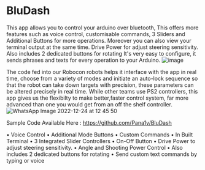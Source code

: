 # BluDash

This app allows you to control your arduino over bluetooth, This offers more features such as voice control, customisable commands, 3 Sliders and Additional Buttons for more operations. Moreover you can also view your terminal output at the same time. Drive Power for adjust steering sensitivity. Also includes 2 dedicated buttons for rotating
It's very easy to configure, it sends phrases and texts for every operation to your Arduino.
![image](https://user-images.githubusercontent.com/63401208/209425548-3e3b2ab5-5e02-4d3a-b496-431bb2f8f798.png)

The code fed into our Robocon robots helps it interface with the app in real time, choose from a variety of modes and initiate an auto-lock sequence so that the robot can 
take down targets with precision, these parameters can be altered precisely in real time.
While other teams use PS2 controllers, this app gives us the flexibilty to make better,faster control system, 
far more advanced than one you would get from an off the shelf controller.
![WhatsApp Image 2022-12-24 at 12 45 50](https://user-images.githubusercontent.com/63401208/209425721-d5bbf806-97c3-491f-9534-f447c1200511.jpg)

Sample Code Available Here : https://github.com/Pana1v/BluDash

• Voice Control
• Additional Mode Buttons
• Custom Commands
• In Built Terminal
• 3 Integrated Slider Controllers
• On-Off Button
• Drive Power to adjust steering sensitivity.
• Angle and Shooting Power Control
• Also includes 2 dedicated buttons for rotating
• Send custom text commands by typing or voice
